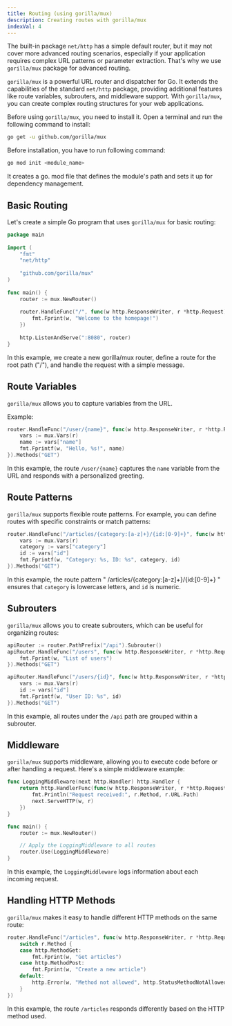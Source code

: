 ```yaml
---
title: Routing (using gorilla/mux)
description: Creating routes with gorilla/mux
indexVal: 4
---
```


The built-in package `net/http` has a simple default router, but it may not cover more advanced routing scenarios, especially if your application requires complex URL patterns or parameter extraction. That's why we use `gorilla/mux` package for advanced routing.

`gorilla/mux` is a powerful URL router and dispatcher for Go. It extends the capabilities of the standard `net/http` package, providing additional features like route variables, subrouters, and middleware support. With `gorilla/mux`, you can create complex routing structures for your web applications.

Before using `gorilla/mux`, you need to install it. Open a terminal and run the following command to install:

```bash
go get -u github.com/gorilla/mux
```

Before installation, you have to run following command:

```bash
go mod init <module_name>
```

It creates a go. mod file that defines the module's path and sets it up for dependency management.

## Basic Routing

Let's create a simple Go program that uses `gorilla/mux` for basic routing:

```go
package main
    
import (
	"fmt"
    "net/http"
    
    "github.com/gorilla/mux"
)
    
func main() {
    router := mux.NewRouter()
    
    router.HandleFunc("/", func(w http.ResponseWriter, r *http.Request) {
    	fmt.Fprint(w, "Welcome to the homepage!")
    })
    
    http.ListenAndServe(":8080", router)
}
```

In this example, we create a new gorilla/mux router, define a route for the root path ("/"), and handle the request with a simple message.

## Route Variables

`gorilla/mux` allows you to capture variables from the URL.

Example:
```go
router.HandleFunc("/user/{name}", func(w http.ResponseWriter, r *http.Request) {
	vars := mux.Vars(r)
	name := vars["name"]
	fmt.Fprintf(w, "Hello, %s!", name)
}).Methods("GET")
```
In this example, the route `/user/{name}` captures the `name` variable from the URL and responds with a personalized greeting.

## Route Patterns
`gorilla/mux` supports flexible route patterns. For example, you can define routes with specific constraints or match patterns:

```go
router.HandleFunc("/articles/{category:[a-z]+}/{id:[0-9]+}", func(w http.ResponseWriter, r *http.Request) {
	vars := mux.Vars(r)
	category := vars["category"]
	id := vars["id"]
	fmt.Fprintf(w, "Category: %s, ID: %s", category, id)
}).Methods("GET")
```

In this example, the route pattern " /articles/{category:[a-z]+}/{id:[0-9]+} " ensures that `category` is lowercase letters, and `id` is numeric.
    
## Subrouters
`gorilla/mux` allows you to create subrouters, which can be useful for organizing routes:
    
```go
apiRouter := router.PathPrefix("/api").Subrouter()
apiRouter.HandleFunc("/users", func(w http.ResponseWriter, r *http.Request) {
	fmt.Fprint(w, "List of users")
}).Methods("GET")

apiRouter.HandleFunc("/users/{id}", func(w http.ResponseWriter, r *http.Request) {
	vars := mux.Vars(r)
	id := vars["id"]
	fmt.Fprintf(w, "User ID: %s", id)
}).Methods("GET")
```

In this example, all routes under the `/api` path are grouped within a subrouter.

## Middleware

`gorilla/mux` supports middleware, allowing you to execute code before or after handling a request. Here's a simple middleware example:
```go
func LoggingMiddleware(next http.Handler) http.Handler {
	return http.HandlerFunc(func(w http.ResponseWriter, r *http.Request) {
		fmt.Println("Request received:", r.Method, r.URL.Path)
		next.ServeHTTP(w, r)
	})
}

func main() {
	router := mux.NewRouter()

	// Apply the LoggingMiddleware to all routes
	router.Use(LoggingMiddleware)
} 
```
In this example, the `LoggingMiddleware` logs information about each incoming request.

## Handling HTTP Methods

`gorilla/mux` makes it easy to handle different HTTP methods on the same route:
    
```go
router.HandleFunc("/articles", func(w http.ResponseWriter, r *http.Request) {
	switch r.Method {
	case http.MethodGet:
		fmt.Fprint(w, "Get articles")
	case http.MethodPost:
		fmt.Fprint(w, "Create a new article")
	default:
		http.Error(w, "Method not allowed", http.StatusMethodNotAllowed)
	}
})
```

In this example, the route `/articles` responds differently based on the HTTP method used.
